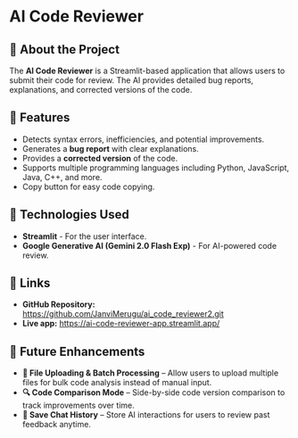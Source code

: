 # AI Code Reviewer

## 🧠 About the Project

The **AI Code Reviewer** is a Streamlit-based application that allows users to submit their code for review. The AI provides detailed bug reports, explanations, and corrected versions of the code.

## 🚀 Features

- Detects syntax errors, inefficiencies, and potential improvements.
- Generates a **bug report** with clear explanations.
- Provides a **corrected version** of the code.
- Supports multiple programming languages including Python, JavaScript, Java, C++, and more.
- Copy button for easy code copying.

## 📌 Technologies Used

- **Streamlit** - For the user interface.
- **Google Generative AI (Gemini 2.0 Flash Exp)** - For AI-powered code review.

## 📎 Links

- **GitHub Repository:** https://github.com/JanviMerugu/ai_code_reviewer2.git
- **Live app:** https://ai-code-reviewer-app.streamlit.app/

## 🚀 Future Enhancements  

- **📂 File Uploading & Batch Processing** – Allow users to upload multiple files for bulk code analysis instead of manual input.  
- **🔍 Code Comparison Mode** – Side-by-side code version comparison to track improvements over time.  
- **💾 Save Chat History** – Store AI interactions for users to review past feedback anytime.  
